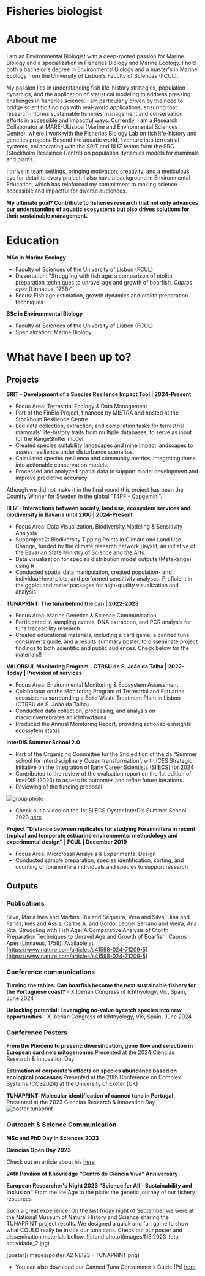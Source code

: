 # Fisheries biologist

# About me

I am an Environmental Biologist with a deep-rooted passion for Marine Biology and a specialization in Fisheries Biology and Marine Ecology. I hold both a bachelor's degree in Environmental Biology and a master's in Marine Ecology from the University of Lisbon's Faculty of Sciences (FCUL). 

My passion lies in understanding fish life-history strategies, population dynamics, and the application of statistical modeling to address pressing challenges in fisheries science. I am particularly driven by the need to bridge scientific findings with real-world applications, ensuring that research informs sustainable fisheries management and conservation efforts in accessible and impactful ways. Currently, I am a Research Collaborator at MARE-ULisboa (Marine and Environmental Sciences Centre), where I work with the Fisheries Biology Lab on fish life-history and genetics projects. Beyond the aquatic world, I venture into terrestrial systems, collaborating with the SRIT and BLIZ teams from the SRC (Stockholm Resilience Centre) on population dynamics models for mammals and plants. 

I thrive in team settings, bringing motivation, creativity, and a meticulous eye for detail to every project. I also have a background in Environmental Education, which has reinforced my commitment to making science accessible and impactful for diverse audiences.

**My ultimate goal?  Contribute to fisheries research that not only advances our understanding of aquatic ecosystems but also drives solutions for their sustainable management.**



# Education

**MSc in Marine Ecology**
- Faculty of Sciences of the University of Lisbon (FCUL)
- Dissertation: "Struggling with fish age: a comparison of otolith preparation techniques to unravel age and growth of boarfish, _Capros aper_ (Linnaeus, 1758)"
- Focus: Fish age estimation, growth dynamics and otolith preparation techniques

**BSc in Environmental Biology**
- Faculty of Sciences of the University of Lisbon (FCUL)
- Specialization: Marine Biology

# What have I been up to?

## **Projects**

**SRIT - Development of a Species Resilence Impact Tool | 2024-Present**
- Focus Area: Terrestrial Ecology & Data Management
- Part of the FinBio Project, financed by MISTRA and hosted at the Stockholm Resilience Centre.
- Led data collection, extraction, and compilation tasks for terrestrial mammals’ life-history traits from multiple databases, to serve as input for the RangeShifter model.
- Created species suitability landscapes and mine impact landscapes to assess resilience under disturbance scenarios.
- Calculated species resilience and community metrics, integrating these into actionable conservation models.
- Processed and analyzed spatial data to support model development and improve predictive accuracy.

Athough we did not make it in the final round this project has been the Country Winner for Sweden in the global “T4PF - Capgemini”.

**BLIZ - Interactions between society, land use, ecosystem services and biodiversity in Bavaria until 2100 | 2024-Present** 
- Focus Area: Data Visualization, Biodiversity Modeling & Sensitivity Analysis
- Subproject 2: Biodiversity Tipping Points in Climate and Land Use Change, funded by the climate research network Bayklif, an initiative of the Bavarian State Ministry of Science and the Arts.
- Data visualization for species distribution model outputs (MetaRange) using R
- Conducted spatial data manipulation, created population- and individual-level plots, and performed sensitivity analyses.
Proficient in the ggplot and raster packages for high-quality visualization and analysis

**TUNAPRINT: The tuna behind the can | 2022-2023**
- Focus Area: Marine Genetics & Science Communication
- Participated in sampling events, DNA extraction, and PCR analysis for tuna traceability research.
- Created educational materials, including a card game, a canned tuna consumer's guide, and a results summary poster, to disseminate project findings to both scientific and public audiences. Check below for the materials!!

**VALORSUL Monitoring Program - CTRSU de S. João da Talha | 2022-Today | Provision of services**
- Focus Area: Environmental Monitoring & Ecosystem Assessment
- Colaborator on the Monitoring Program of Terrestrial and Estuarine ecossistems surrounding a Solid Waste Treatment Plant in Lisbon (CTRSU de S. João da Talha)
- Conducted data collection, processing, and analysis on macroinvertebrates an ichthyofauna
- Produced the Annual Monitoring Report, providing actionable insights ecossytem status

**InterDIS Summer School 2.0**
- Part of the Organizing Committee for the 2nd edition of the da “Summer school for Interdisciplinary Ocean transformation”, with ICES Strategic Initiative on the Integration of Early Career Scientists (SIIECS) for 2024
- Contributed to the review of the evaluation report on the 1st edition of InterDIS (2023) to assess its outcomes and refine future iterations.
- Reviewing of the funding proposal

![group photo](images/InterDis_group_photo.jpg)

- Check out a video on the 1st SIIECS Oyster InterDis Summer School 2023 [here](https://www.youtube.com/watch?v=_x5efq0URrU)

**Project "Distance between replicates for studying Foraminifera in recent tropical and temperate estuarine environments: methodology and experimental design" | FCUL | December 2019**
- Focus Area: Microfossil Analysis & Experimental Design
- Conducted sample preparation, species identification, sorting, and counting of foraminifera individuals and species to support research


## Outputs

### Publications

Silva, Maria Inês and Martins, Rui and Sequeira, Vera and Silva, Dina and Farias, Inês and Assis, Carlos A. and Gordo, Leonel Serrano and Vieira, Ana Rita, Struggling with Fish Age: A Comparative Analysis of Otolith Preparation Techniques to Unravel Age and Growth of Boarfish, Capros Aper (Linnaeus, 1758). Available at [https://www.nature.com/articles/s41598-024-71209-5](https://www.nature.com/articles/s41598-024-71209-5)

### Conference communications

**Turning the tables: Can boarfish become the next sustainable fishery for the Portuguese coast?** - X Iberian Congress of Ichthyology, Vic, Spain, June 2024

**Unlocking potential: Leveraging no-value bycatch species into new opportunities** - X Iberian Congress of Ichthyology, Vic, Spain, June 2024


### Conference Posters

**From the Pliocene to present: diversification, gene flow and selection in European sardine’s mitogenomes**
Presented at the 2024 Ciencias Research & Innovation Day

**Estimation of corporate’s effects on species abundance based on ecological processes**
Presented at the 20th Conference on Complex Systems (CCS2024) at the University of Exeter (UK)

**TUNAPRINT: Molecular identification of canned tuna in Portugal**
Presented at the 2023 Ciencias Research & Innovation Day
![poster tunaprint](images/ciencias_research_day_poster.png)

### Outreach & Science Communication 

**MSc and PhD Day in Sciences 2023**

**Ciências Open Day 2023**

Check out an article about his [here](https://www.mare-centre.pt/pt/especies-do-mare-encantam-no-dia-aberto-da-fcul)

**24th Pavilion of Knowledge “Centro de Ciência Viva” Anniversary**

**European Researcher's Night 2023 "Science for All - Sustainability and Inclusion"**
From the Ice Age to the plate: the genetic journey of our fishery resources

Such a great experience! On the last friday night of September we were at the National Museum of Natural History and Science sharing the TUNAPRINT project results. We designed a quick and fun game to show what COULD really be inside our tuna cans. Check out our poster and dissemination materials bellow.
![stand photo](images/NEI2023_foto actividade_2.jpg)

[poster](images/poster A2 NEI23 - TUNAPRINT.png)
- You can also download our Canned Tuna Consummer's Guide (Pt) [here](https://drive.google.com/uc?export=download&id=15LWc91HtDBjv3dY4EALzFE1DBkIkWtwW)


